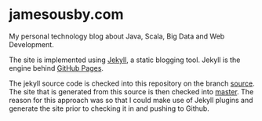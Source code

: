 jamesousby.com
==============

My personal technology blog about Java, Scala, Big Data and Web Development.

The site is implemented using [Jekyll](https://github.com/mojombo/jekyll), a static blogging tool. 
Jekyll is the engine behind [GitHub Pages](http://pages.github.com).

The jekyll source code is checked into this repository on the branch 
[source](https://github.com/jousby/jousby.github.io/tree/source). The site that is generated from this source
is then checked into [master](https://github.com/jousby/jousby.github.io). The reason for this approach was
so that I could make use of Jekyll plugins and generate the site prior to checking it in and pushing to Github. 


